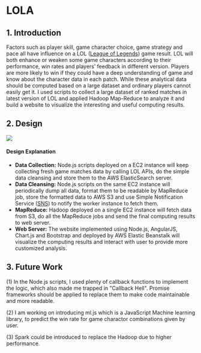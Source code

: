 # LOLA

## 1. Introduction

Factors such as player skill, game character choice, game strategy and pace all have influence on a LOL ([League of Legends](http://gameinfo.na.leagueoflegends.com/en/game-info/get-started/)) game result. LOL will both enhance or weaken some game characters according to their performance, win rates and players’ feedback in different version. Players are more likely to win if they could have a deep understanding of game and know about the character data in each patch. While these analytical data should be computed based on a large dataset and ordinary players cannot easily get it. I used scripts to collect a large dataset of ranked matches in latest version of LOL and applied Hadoop Map-Reduce to analyze it and build a website to visualize the interesting and useful computing results.

## 2. Design

![](file:///Users/jrui/Desktop/Screen%20Shot%202017-08-11%20at%2000.50.21.png)

#### Design Explanation

- **Data Collection:** Node.js scripts deployed on a EC2 instance will keep collecting fresh game matches data by calling LOL APIs, do the simple data cleansing and store them to the AWS ElasticSearch server.
- **Data Cleansing:** Node.js scripts on the same EC2 instance will periodically dump all data, format them to be readable by MapReduce job, store the formatted data to AWS S3 and use Simple Notification Service ([SNS](https://aws.amazon.com/sns/)) to notify the worker instance to fetch them.
- **MapReduce:** Hadoop deployed on a single EC2 instance will fetch data from S3, do all the MapReduce jobs and send the final computing results to web server.
- **Web Server:** The website implemented using Node.js, AngularJS, Chart.js and Bootstrap and deployed by AWS Elastic Beanstalk will visualize the computing results and interact with user to provide more customized analysis.

## 3. Future Work

(1) In the Node.js scripts, I used plenty of callback functions to implement the logic, which also made me trapped in "Callback Hell". Promise frameworks should be applied to replace them to make code maintainable and more readable.

(2) I am working on introducing ml.js which is a JavaScript Machine learning library, to predict the win rate for game charactor combinations given by user.

(3) Spark could be introduced to replace the Hadoop due to higher performance.

